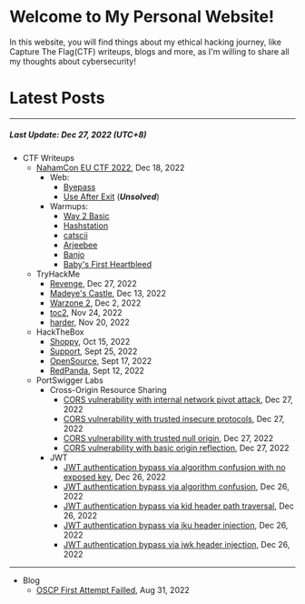 # Welcome to My Personal Website!

In this website, you will find things about my ethical hacking journey, like Capture The Flag(CTF) writeups, blogs and more, as I'm willing to share all my thoughts about cybersecurity!

# Latest Posts

* * *
##### Last Update: Dec 27, 2022 (UTC+8)

- CTF Writeups
	- [NahamCon EU CTF 2022](https://siunam321.github.io/ctf/NahamCon-EU-CTF-2022/), Dec 18, 2022
		- Web:
			- [Byepass](https://siunam321.github.io/ctf/NahamCon-EU-CTF-2022/Web/Byepass/)
			- [Use After Exit](https://siunam321.github.io/ctf/NahamCon-EU-CTF-2022/Web/Use-After-Exit/) (***Unsolved***)
		- Warmups:
			- [Way 2 Basic](https://siunam321.github.io/ctf/NahamCon-EU-CTF-2022/Warmups/Way-2-Basic/)
			- [Hashstation](https://siunam321.github.io/ctf/NahamCon-EU-CTF-2022/Warmups/Hashstation/)
			- [catscii](https://siunam321.github.io/ctf/NahamCon-EU-CTF-2022/Warmups/catscii/)
			- [Arjeebee](https://siunam321.github.io/ctf/NahamCon-EU-CTF-2022/Warmups/Arjeebee/)
			- [Banjo](https://siunam321.github.io/ctf/NahamCon-EU-CTF-2022/Warmups/Banjo/)
			- [Baby's First Heartbleed](https://siunam321.github.io/ctf/NahamCon-EU-CTF-2022/Warmups/Babys-First-Heartbleed/)
	- TryHackMe
		- [Revenge](https://siunam321.github.io/ctf/tryhackme/Revenge), Dec 27, 2022
		- [Madeye's Castle](https://siunam321.github.io/ctf/tryhackme/Madeyes-Castle), Dec 13, 2022
		- [Warzone 2](https://siunam321.github.io/ctf/tryhackme/Warzone2), Dec 2, 2022
		- [toc2](https://siunam321.github.io/ctf/tryhackme/toc2), Nov 24, 2022
		- [harder](https://siunam321.github.io/ctf/tryhackme/harder), Nov 20, 2022
	- HackTheBox
		- [Shoppy](https://siunam321.github.io/ctf/hackthebox/Shoppy/), Oct 15, 2022
		- [Support](https://siunam321.github.io/ctf/hackthebox/Support/), Sept 25, 2022
		- [OpenSource](https://siunam321.github.io/ctf/hackthebox/OpenSource/), Sept 17, 2022
		- [RedPanda](https://siunam321.github.io/ctf/hackthebox/RedPanda/), Sept 12, 2022
	- PortSwigger Labs
		- Cross-Origin Resource Sharing
			- [CORS vulnerability with internal network pivot attack](https://siunam321.github.io/ctf/portswigger-labs/Cross-Origin-Resource-Sharing/cors-4), Dec 27, 2022
			- [CORS vulnerability with trusted insecure protocols](https://siunam321.github.io/ctf/portswigger-labs/Cross-Origin-Resource-Sharing/cors-3), Dec 27, 2022
			- [CORS vulnerability with trusted null origin](https://siunam321.github.io/ctf/portswigger-labs/Cross-Origin-Resource-Sharing/cors-2), Dec 27, 2022
			- [CORS vulnerability with basic origin reflection](https://siunam321.github.io/ctf/portswigger-labs/Cross-Origin-Resource-Sharing/cors-1), Dec 27, 2022
		- JWT
			- [JWT authentication bypass via algorithm confusion with no exposed key](https://siunam321.github.io/ctf/portswigger-labs/JWT/jwt-8), Dec 26, 2022
			- [JWT authentication bypass via algorithm confusion](https://siunam321.github.io/ctf/portswigger-labs/JWT/jwt-7), Dec 26, 2022
			- [JWT authentication bypass via kid header path traversal](https://siunam321.github.io/ctf/portswigger-labs/JWT/jwt-6), Dec 26, 2022
			- [JWT authentication bypass via jku header injection](https://siunam321.github.io/ctf/portswigger-labs/JWT/jwt-5), Dec 26, 2022
			- [JWT authentication bypass via jwk header injection](https://siunam321.github.io/ctf/portswigger-labs/JWT/jwt-4), Dec 26, 2022

* * *
- Blog
	- [OSCP First Attempt Failled](https://siunam321.github.io/blog/2022-08-31-OSCP-First-Attempt-Failled), Aug 31, 2022

